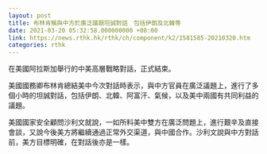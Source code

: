 ```yaml
---
layout: post
title: 布林肯稱與中方於廣泛議題坦誠對話　包括伊朗及北韓等
date: 2021-03-20 05:32:58.000000000 +08:00
link: https://news.rthk.hk/rthk/ch/component/k2/1581585-20210320.htm
categories: rthk
---
```


在美國阿拉斯加舉行的中美高層戰略對話，正式結束。

美國國務卿布林肯總結美中今次對話時表示，與中方官員在廣泛議題上，進行了多個小時的坦誠對話，包括伊朗、北韓、阿富汗、氣候，以及美中兩國有共同利益的議題。

美國國家安全顧問沙利文就說，一如所料美中雙方在廣泛問題上，進行艱辛及直接會談，又說今後美方將繼續通過正常外交渠道，與中國合作。沙利文說與中方對話前，美方目標明確，在對話後亦是一樣。
